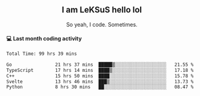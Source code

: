 <h2 align="center">I am LeKSuS hello lol</h2>
<p align="center">So yeah, I code. Sometimes.</p>

#### :computer: Last month coding activity
<!--START_SECTION:waka-->

```txt
Total Time: 99 hrs 39 mins

Go                21 hrs 37 mins  █████▒░░░░░░░░░░░░░░░░░░░   21.55 %
TypeScript        17 hrs 14 mins  ████▒░░░░░░░░░░░░░░░░░░░░   17.18 %
C++               15 hrs 50 mins  ████░░░░░░░░░░░░░░░░░░░░░   15.78 %
Svelte            13 hrs 46 mins  ███▒░░░░░░░░░░░░░░░░░░░░░   13.73 %
Python            8 hrs 30 mins   ██░░░░░░░░░░░░░░░░░░░░░░░   08.47 %
```

<!--END_SECTION:waka-->
